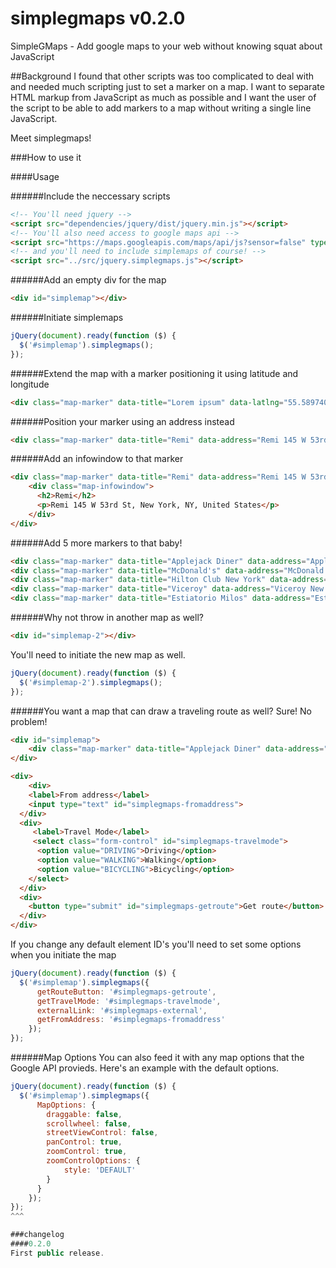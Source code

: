 simplegmaps v0.2.0
===========

SimpleGMaps - Add google maps to your web without knowing squat about JavaScript

##Background
I found that other scripts was too complicated to deal with and needed much scripting just to set a marker on a map. I want to separate HTML markup from JavaScript as much as possible and I want the user of the script to be able to add markers to a map without writing a single line JavaScript.

Meet simplegmaps!

###How to use it

####Usage

######Include the neccessary scripts
```html
<!-- You'll need jquery -->
<script src="dependencies/jquery/dist/jquery.min.js"></script>
<!-- You'll also need access to google maps api -->
<script src="https://maps.googleapis.com/maps/api/js?sensor=false" type="text/javascript"></script>
<!-- and you'll need to include simplemaps of course! -->
<script src="../src/jquery.simplegmaps.js"></script>
```

######Add an empty div for the map
```html
<div id="simplemap"></div>
```

######Initiate simplemaps
```javascript
jQuery(document).ready(function ($) {
  $('#simplemap').simplegmaps();
});
```

######Extend the map with a marker positioning it using latitude and longitude
```html
<div class="map-marker" data-title="Lorem ipsum" data-latlng="55.5897407,13.012268899999981"></div>
```

######Position your marker using an address instead
```html
<div class="map-marker" data-title="Remi" data-address="Remi 145 W 53rd St, New York, NY, United States"></div>
```

######Add an infowindow to that marker
```html
<div class="map-marker" data-title="Remi" data-address="Remi 145 W 53rd St, New York, NY, United States">
	<div class="map-infowindow">
	  <h2>Remi</h2>
	  <p>Remi 145 W 53rd St, New York, NY, United States</p>
	</div>
</div>
```

######Add 5 more markers to that baby!
```html
<div class="map-marker" data-title="Applejack Diner" data-address="Applejack Diner 1725 Broadway New York, NY 10019"></div>
<div class="map-marker" data-title="McDonald's" data-address="McDonald's 1651 Broadway New York, NY 10019"></div>
<div class="map-marker" data-title="Hilton Club New York" data-address="Hilton Club New York 1335 Avenue of the Americas New York, NY 10019"></div>
<div class="map-marker" data-title="Viceroy" data-address="Viceroy New York 120 W 57th St New York, NY 10019"></div>
<div class="map-marker" data-title="Estiatorio Milos" data-address="Estiatorio Milos 125 W 55th St New York, NY 10019"></div>
```

######Why not throw in another map as well?
```html
<div id="simplemap-2"></div>
```
You'll need to initiate the new map as well.
```javascript
jQuery(document).ready(function ($) {
  $('#simplemap-2').simplegmaps();
});
```

######You want a map that can draw a traveling route as well? Sure! No problem!
```html
<div id="simplemap">
	<div class="map-marker" data-title="Applejack Diner" data-address="Applejack Diner 1725 Broadway New York, NY 10019"></div>
</div>

<div>
	<div>
  	<label>From address</label>
   	<input type="text" id="simplegmaps-fromaddress">
  </div>
  <div>
     <label>Travel Mode</label>
     <select class="form-control" id="simplegmaps-travelmode">
      <option value="DRIVING">Driving</option>
      <option value="WALKING">Walking</option>
      <option value="BICYCLING">Bicycling</option>
    </select>
  </div>
  <div>
    <button type="submit" id="simplegmaps-getroute">Get route</button>
  </div>
</div>
```

If you change any default element ID's you'll need to set some options when you initiate the map
```javascript
jQuery(document).ready(function ($) {
  $('#simplemap').simplegmaps({
	  getRouteButton: '#simplegmaps-getroute',
	  getTravelMode: '#simplegmaps-travelmode',
	  externalLink: '#simplegmaps-external',
	  getFromAddress: '#simplegmaps-fromaddress'
	});
});
```

######Map Options
You can also feed it with any map options that the Google API provieds.
Here's an example with the default options.
```javascript
jQuery(document).ready(function ($) {
  $('#simplemap').simplegmaps({
	  MapOptions: {
	  	draggable: false,
	  	scrollwheel: false,
	  	streetViewControl: false,
	  	panControl: true,
	  	zoomControl: true,
	  	zoomControlOptions: {
	  		style: 'DEFAULT'
	  	}
	  }
	});
});
^^^

###changelog
####0.2.0
First public release.